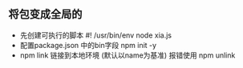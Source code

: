 ## 将包变成全局的
- 先创建可执行的脚本 #! /usr/bin/env node  xia.js
- 配置package.json 中的bin字段   npm init -y
- npm link 链接到本地环境 (默认以name为基准)  报错使用 npm unlink